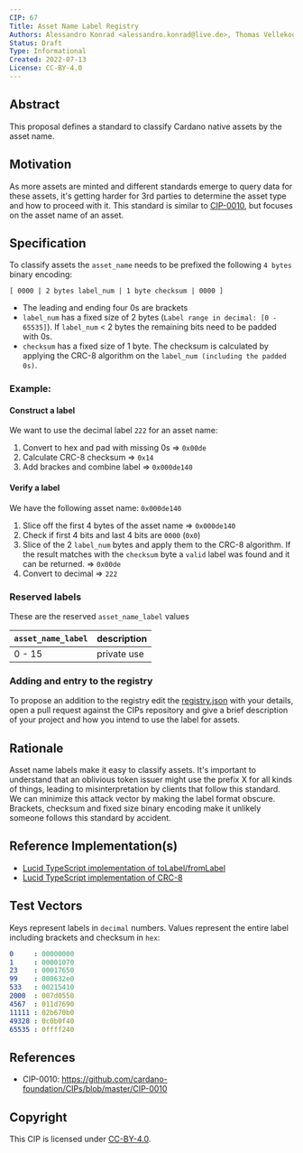 ```yaml
---
CIP: 67
Title: Asset Name Label Registry
Authors: Alessandro Konrad <alessandro.konrad@live.de>, Thomas Vellekoop <thomas.vellekoop@iohk.io>
Status: Draft
Type: Informational
Created: 2022-07-13
License: CC-BY-4.0
---
```


## Abstract

This proposal defines a standard to classify Cardano native assets by the asset name.

## Motivation

As more assets are minted and different standards emerge to query data for these assets, it's getting harder for 3rd parties to determine the asset type and how to proceed with it. This standard is similar to [CIP-0010](../CIP-0010), but focuses on the asset name of an asset.


## Specification

To classify assets the `asset_name` needs to be prefixed the following `4 bytes` binary encoding:
```
[ 0000 | 2 bytes label_num | 1 byte checksum | 0000 ]
```
- The leading and ending four 0s are brackets
- `label_num` has a fixed size of 2 bytes (`Label range in decimal: [0 - 65535]`). 
If `label_num` < 2 bytes the remaining bits need to be padded with 0s.
- `checksum` has a fixed size of 1 byte. The checksum is calculated by applying the CRC-8 algorithm on the `label_num (including the padded 0s)`. 
 
### Example:

#### Construct a label
We want to use the decimal label `222` for an asset name:

1. Convert to hex and pad with missing 0s => `0x00de`
2. Calculate CRC-8 checksum => `0x14`
3. Add brackes and combine label => `0x000de140`

#### Verify a label
We have the following asset name: `0x000de140`

1. Slice off the first 4 bytes of the asset name => `0x000de140`
2. Check if first 4 bits and last 4 bits are `0000` (`0x0`)
3. Slice of the 2 `label_num` bytes and apply them to the CRC-8 algorithm. If the result matches with the `checksum` byte a `valid` label was found and it can be returned. => `0x00de`
4. Convert to decimal => `222`


### Reserved labels

These are the reserved `asset_name_label` values

`asset_name_label`            | description
----------------------------  | -----------------------
0 - 15                        | private use

### Adding and entry to the registry

To propose an addition to the registry edit the [registry.json](./registry.json) with your details, open a pull request against the CIPs repository and give a brief description of your project and how you intend to use the label for assets.

## Rationale

Asset name labels make it easy to classify assets. It's important to understand that an oblivious token issuer might use the prefix X for all kinds of things, leading to misinterpretation by clients that follow this standard. We can minimize this attack vector by making the label format obscure. Brackets, checksum and fixed size binary encoding make it unlikely someone follows this standard by accident.

## Reference Implementation(s)

- [Lucid TypeScript implementation of toLabel/fromLabel](https://github.com/spacebudz/lucid/blob/39cd2129101bd11b03b624f80bb5fe3da2537fec/src/utils/utils.ts#L500-L522)
- [Lucid TypeScript implementation of CRC-8](https://github.com/spacebudz/lucid/blob/main/src/misc/crc8.ts)

## Test Vectors

Keys represent labels in `decimal` numbers. Values represent the entire label including brackets and checksum in `hex`:

```yaml
0     : 00000000
1     : 00001070
23    : 00017650
99    : 000632e0
533   : 00215410
2000  : 007d0550
4567  : 011d7690
11111 : 02b670b0
49328 : 0c0b0f40
65535 : 0ffff240
```

## References

- CIP-0010: https://github.com/cardano-foundation/CIPs/blob/master/CIP-0010

## Copyright

This CIP is licensed under [CC-BY-4.0](https://creativecommons.org/licenses/by/4.0/legalcode).